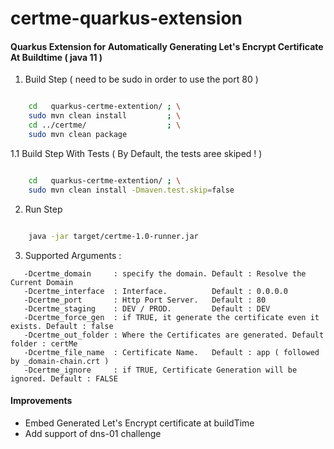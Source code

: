 # certme-quarkus-extension

#### Quarkus Extension for Automatically Generating Let's Encrypt Certificate At Buildtime ( java 11 )

1. Build Step ( need to be sudo in order to use the port 80 )

```bash

    cd   quarkus-certme-extention/ ; \
    sudo mvn clean install         ; \
    cd ../certme/                  ; \
    sudo mvn clean package 
```
1.1 Build Step With Tests ( By Default, the tests aree skiped ! )

```bash

    cd   quarkus-certme-extention/ ; \
    sudo mvn clean install -Dmaven.test.skip=false
```

2. Run Step

```bash

    java -jar target/certme-1.0-runner.jar

```
3. Supported Arguments : 

```
   -Dcertme_domain     : specify the domain. Default : Resolve the Current Domain
   -Dcertme_interface  : Interface.          Default : 0.0.0.0
   -Dcertme_port       : Http Port Server.   Default : 80
   -Dcertme_staging    : DEV / PROD.         Default : DEV
   -Dcertme_force_gen  : if TRUE, it generate the certificate even it exists. Default : false 
   -Dcertme_out_folder : Where the Certificates are generated. Default folder : certMe
   -Dcertme_file_name  : Certificate Name.   Default : app ( followed by _domain-chain.crt )
   -Dcertme_ignore     : if TRUE, Certificate Generation will be ignored. Default : FALSE
```

#### Improvements
  - Embed Generated Let's Encrypt certificate at buildTime
  - Add support of dns-01 challenge
